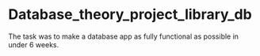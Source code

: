 # Database_theory_project_library_db
The task was to make a database app as fully functional as possible in under 6 weeks.
